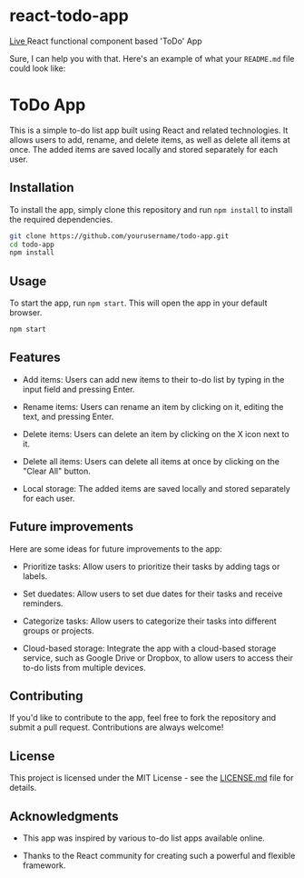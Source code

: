 # react-todo-app

<a href="https://snawaza243.github.io/react-todo-app/" >Live </a>
React functional component based 'ToDo' App 

Sure, I can help you with that. Here's an example of what your `README.md` file could look like:

# ToDo App

This is a simple to-do list app built using React and related technologies. It allows users to add, rename, and delete items, as well as delete all items at once. The added items are saved locally and stored separately for each user.

## Installation

To install the app, simply clone this repository and run `npm install` to install the required dependencies.

```bash
git clone https://github.com/yourusername/todo-app.git
cd todo-app
npm install
```

## Usage

To start the app, run `npm start`. This will open the app in your default browser.

```bash
npm start
```

## Features

- Add items: Users can add new items to their to-do list by typing in the input field and pressing Enter.

- Rename items: Users can rename an item by clicking on it, editing the text, and pressing Enter.

- Delete items: Users can delete an item by clicking on the X icon next to it.

- Delete all items: Users can delete all items at once by clicking on the "Clear All" button.

- Local storage: The added items are saved locally and stored separately for each user.

## Future improvements

Here are some ideas for future improvements to the app:

- Prioritize tasks: Allow users to prioritize their tasks by adding tags or labels.

- Set duedates: Allow users to set due dates for their tasks and receive reminders.

- Categorize tasks: Allow users to categorize their tasks into different groups or projects.

- Cloud-based storage: Integrate the app with a cloud-based storage service, such as Google Drive or Dropbox, to allow users to access their to-do lists from multiple devices.

## Contributing

If you'd like to contribute to the app, feel free to fork the repository and submit a pull request. Contributions are always welcome!

## License

This project is licensed under the MIT License - see the [LICENSE.md](LICENSE.md) file for details.

## Acknowledgments

- This app was inspired by various to-do list apps available online.

- Thanks to the React community for creating such a powerful and flexible framework.
